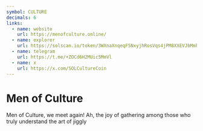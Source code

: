 ```yaml
---
symbol: CULTURE
decimals: 6
links:
  - name: website
    url: https://menofculture.online/
  - name: explorer
    url: https://solscan.io/token/3WXnaXnqeqF5NxyjhRosVqs4jPM8XXEVJbMmkD69pump
  - name: telegram
    url: https://t.me/+ZOCd6H2MUic5MmVl
  - name: x
    url: https://x.com/SOLCultureCoin
---
```


# Men of Culture

Men of Culture, we meet again! Ah, the joy of gathering among those who truly understand the art of jiggly
